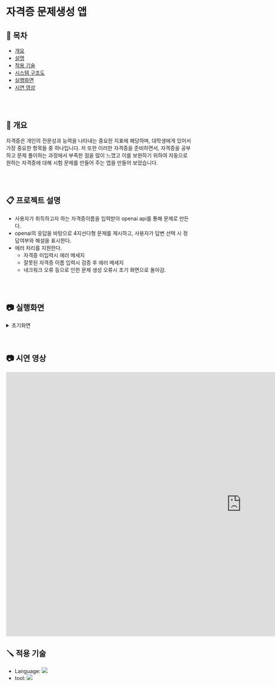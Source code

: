 # 자격증 문제생성 앱

## :bookmark: 목차
+ [개요](#pushpin-개요)
+ [설명](#clipboard-프로젝트-설명)
+ [적용 기술](#screwdriver-적용-기술)
+ [시스템 구조도](#gear-시스템-구조도)
+ [실행화면](#camera-실행화면)
+ [시연 영상](#camera-시연-영상)


</br>
</br>

## :pushpin: 개요
자격증은 개인의 전문성과 능력을 나타내는 중요한 지표에 해당하며, 대학생에게 있어서 가장 중요한 항목들 중 하나입니다. 저 또한 이러한 자격증을 준비하면서, 자격증을 공부하고 문제 풀이하는 과정에서 부족한 점을 많이 느꼈고 이를 보완하기 위하여 자동으로 원하는 자격증에 대해 시험 문제를 만들어 주는 앱을 만들어 보았습니다.

</br>
</br>


## :clipboard: 프로젝트 설명
+ 사용자가 취득하고자 하는 자격증이름을 입력받아 openai api를 통해 문제로 만든다.
+ openai의 응답을 바탕으로 4지선다형 문제를 제시하고, 사용자가 답변 선택 시 정답여부와 해설을 표시한다.
+ 에러 처리를 지원한다.
  + 자격증 미입력시 에러 메세지
  + 잘못된 자격증 이름 입력시 검증 후 에러 메세지
  + 네크워크 오류 등으로 인한 문제 생성 오류시 초기 화면으로 돌아감.


</br>
</br>


## :camera: 실행화면

<details>
<summary>초기화면</summary>
![1](https://github.com/seungsang2000/IosFinalProject2/assets/74907427/66d6e700-6a17-42f2-b1d2-557865e6f943)

</details>


</br>
</br>



## :camera: 시연 영상
<iframe width="1280" height="720" src="https://www.youtube.com/embed/WbsNVWpJ3Oc" title="ios 시연영상" frameborder="0" allow="accelerometer; autoplay; clipboard-write; encrypted-media; gyroscope; picture-in-picture; web-share" referrerpolicy="strict-origin-when-cross-origin" allowfullscreen></iframe>

## :screwdriver: 적용 기술
<ul>
  <li>Language: <img src="https://img.shields.io/badge/Swift-FA7343?style=for-the-badge&logo=swift&logoColor=white"></li>
  
  <li> tool: <img src="https://img.shields.io/badge/Xcode-007ACC?style=for-the-badge&logo=Xcode&logoColor=white"></li>
</ul>

</br>
</br>


